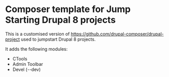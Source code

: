 # Composer template for Jump Starting Drupal 8 projects
This is a customised version of https://github.com/drupal-composer/drupal-project used to jumpstart Drupal 8 projects.

It adds the following modules:
* CTools
* Admin Toolbar
* Devel (--dev)


